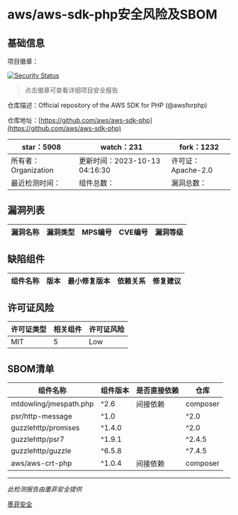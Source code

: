 # aws/aws-sdk-php安全风险及SBOM

## 基础信息

项目徽章：

[![Security Status](https://www.murphysec.com/platform3/v31/badge/1712903564498173952.svg)](https://www.murphysec.com/console/report/1712903561486663680/1712903564498173952)

> 点击徽章可查看详细项目安全报告

仓库描述：Official repository of the AWS SDK for PHP (@awsforphp)

仓库地址：[https://github.com/aws/aws-sdk-php](https://github.com/aws/aws-sdk-php)

| star：5908 | watch：231 | fork：1232 |
| ----------- | -------------- | ------------ |
| 所有者：Organization | 更新时间：2023-10-13 04:16:30 | 许可证：Apache-2.0 |
| 最近检测时间： | 组件总数： | 漏洞总数： |




## 漏洞列表

| 漏洞名称 | 漏洞类型 | MPS编号 | CVE编号 | 漏洞等级 |
| ------- | ------ | ------- | ------ | ----- |





## 缺陷组件

| 组件名称 | 版本 | 最小修复版本 | 依赖关系 | 修复建议 |
| -------- | ---- | ------------ | -------- | -------- |





## 许可证风险

| 许可证类型 | 相关组件 | 许可证风险 |
| ---------- | -------- | ---------- |
|MIT|5|Low|




## SBOM清单

| 组件名称 | 组件版本 | 是否直接依赖 | 仓库 |
| -------- | -------- | ------------ | ---- |
|mtdowling/jmespath.php|^2.6|间接依赖|composer|
|psr/http-message|^1.0 || ^2.0|间接依赖|composer|
|guzzlehttp/promises|^1.4.0 || ^2.0|间接依赖|composer|
|guzzlehttp/psr7|^1.9.1 || ^2.4.5|间接依赖|composer|
|guzzlehttp/guzzle|^6.5.8 || ^7.4.5|间接依赖|composer|
|aws/aws-crt-php|^1.0.4|间接依赖|composer|


------

*此检测报告由墨菲安全提供*

[墨菲安全](www.murphysec.com)